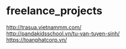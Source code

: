 # freelance_projects

http://trasua.vietnammm.com/ <br>
http://pandakidsschool.vn/tu-van-tuyen-sinh/ <br>
https://toanphatcorp.vn/
